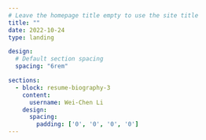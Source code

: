 ```yaml
---
# Leave the homepage title empty to use the site title
title: ""
date: 2022-10-24
type: landing

design:
  # Default section spacing
  spacing: "6rem"

sections:
  - block: resume-biography-3
    content:
      username: Wei-Chen Li
    design:
      spacing:
        padding: ['0', '0', '0', '0']
---
```

